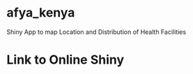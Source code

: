 # afya_kenya

Shiny App to map Location and Distribution of Health Facilities

# Link to Online Shiny
